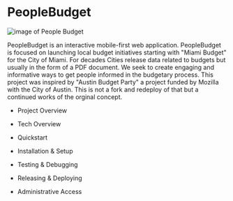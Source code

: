 # PeopleBudget

![image of People Budget](https://i.imgur.com/nXYwHLU.png)

PeopleBudget is an interactive mobile-first web application. PeopleBudget is focused on launching
local budget initiatives starting with "Miami Budget" for the City of Miami. For decades Cities release
data related to budgets but usually in the form of a PDF document. We seek to create engaging and informative ways to get people informed in the budgetary process. This project was inspired by "Austin Budget Party" a project funded by Mozilla with the City of Austin. This is not a fork and redeploy of that but a continued works of the orginal concept.

* Project Overview 

* Tech Overview

* Quickstart

* Installation & Setup

* Testing & Debugging

* Releasing & Deploying

* Administrative Access

